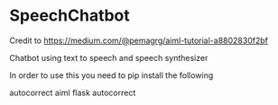 # SpeechChatbot

Credit to https://medium.com/@pemagrg/aiml-tutorial-a8802830f2bf

Chatbot using text to speech and speech synthesizer

In order to use this you need to pip install the following

autocorrect
aiml
flask
autocorrect
